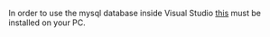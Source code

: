 In order to use the mysql database inside Visual Studio
[this](https://dev.mysql.com/get/Downloads/Connector-Net/mysql-connector-net-8.0.13.msi) must be installed
on your PC.